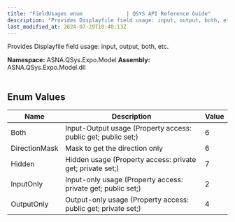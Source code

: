 ```yaml
---
title: "FieldUsages enum              | QSYS API Reference Guide"
description: "Provides Displayfile field usage: input, output, both, etc. "
last_modified_at: 2024-07-29T18:40:13Z
---
```


Provides Displayfile field usage: input, output, both, etc.

**Namespace:** ASNA.QSys.Expo.Model
**Assembly:** ASNA.QSys.Expo.Model.dll
<br>
<br>

## Enum Values

| Name | Description | Value
| --- | --- | --- 
| Both | Input-Output usage (Property access: public get; public set;) | 6 |
| DirectionMask | Mask to get the direction only | 6 |
| Hidden | Hidden usage (Property access: private get; private set;) | 7 |
| InputOnly | Input-only usage (Property access: private get; public set;) | 2 |
| OutputOnly | Output-only usage (Property access: public get; private set;) | 4 |
